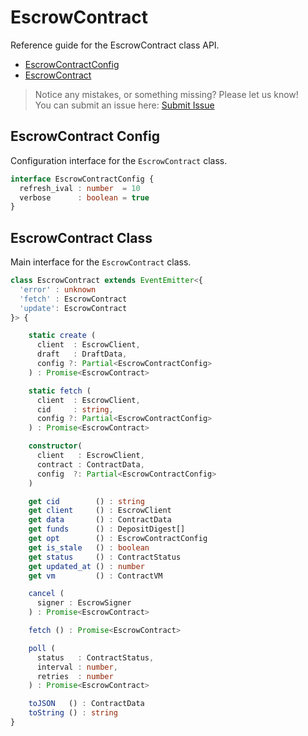 # EscrowContract

Reference guide for the EscrowContract class API.

- [EscrowContractConfig](#escrowcontract-config)  
- [EscrowContract](#escrowcontract-class)  

> Notice any mistakes, or something missing? Please let us know!  
> You can submit an issue here: [Submit Issue](https://github.com/BitEscrow/escrow-core/issues/new/choose)

## EscrowContract Config

Configuration interface for the `EscrowContract` class.

```ts
interface EscrowContractConfig {
  refresh_ival : number  = 10
  verbose      : boolean = true
}
```

## EscrowContract Class

Main interface for the `EscrowContract` class.

```ts
class EscrowContract extends EventEmitter<{
  'error' : unknown
  'fetch' : EscrowContract
  'update': EscrowContract
}> {

    static create (
      client  : EscrowClient, 
      draft   : DraftData, 
      config ?: Partial<EscrowContractConfig>
    ) : Promise<EscrowContract>

    static fetch (
      client  : EscrowClient, 
      cid     : string, 
      config ?: Partial<EscrowContractConfig>
    ) : Promise<EscrowContract>

    constructor(
      client   : EscrowClient, 
      contract : ContractData, 
      config  ?: Partial<EscrowContractConfig>
    )

    get cid        () : string
    get client     () : EscrowClient
    get data       () : ContractData
    get funds      () : DepositDigest[]
    get opt        () : EscrowContractConfig
    get is_stale   () : boolean
    get status     () : ContractStatus
    get updated_at () : number
    get vm         () : ContractVM

    cancel (
      signer : EscrowSigner
    ) : Promise<EscrowContract>

    fetch () : Promise<EscrowContract>

    poll (
      status   : ContractStatus, 
      interval : number, 
      retries  : number
    ) : Promise<EscrowContract>

    toJSON   () : ContractData
    toString () : string
}
```
